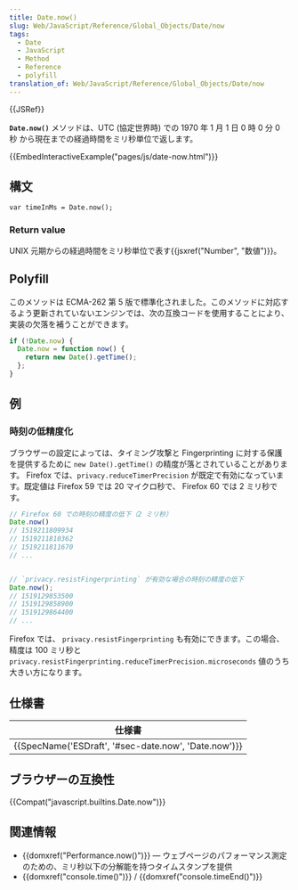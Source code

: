 ```yaml
---
title: Date.now()
slug: Web/JavaScript/Reference/Global_Objects/Date/now
tags:
  - Date
  - JavaScript
  - Method
  - Reference
  - polyfill
translation_of: Web/JavaScript/Reference/Global_Objects/Date/now
---
```

{{JSRef}}

**`Date.now()`** メソッドは、UTC (協定世界時) での 1970 年 1 月 1 日 0 時 0 分 0 秒 から現在までの経過時間をミリ秒単位で返します。

{{EmbedInteractiveExample("pages/js/date-now.html")}}

## 構文

```
var timeInMs = Date.now();
```

### Return value

UNIX 元期からの経過時間をミリ秒単位で表す{{jsxref("Number", "数値")}}。

## Polyfill

このメソッドは ECMA-262 第 5 版で標準化されました。このメソッドに対応するよう更新されていないエンジンでは、次の互換コードを使用することにより、実装の欠落を補うことができます。

```js
if (!Date.now) {
  Date.now = function now() {
    return new Date().getTime();
  };
}
```

## 例

### 時刻の低精度化

ブラウザーの設定によっては、タイミング攻撃と Fingerprinting に対する保護を提供するために `new Date().getTime()` の精度が落とされていることがあります。
Firefox では、`privacy.reduceTimerPrecision` が既定で有効になっています。既定値は Firefox 59 では 20 マイクロ秒で、 Firefox 60 では 2 ミリ秒です。

```js
// Firefox 60 での時刻の精度の低下（2 ミリ秒）
Date.now()
// 1519211809934
// 1519211810362
// 1519211811670
// ...


// `privacy.resistFingerprinting` が有効な場合の時刻の精度の低下
Date.now();
// 1519129853500
// 1519129858900
// 1519129864400
// ...
```

Firefox では、 `privacy.resistFingerprinting` も有効にできます。この場合、精度は 100 ミリ秒と `privacy.resistFingerprinting.reduceTimerPrecision.microseconds` 値のうち大きい方になります。

## 仕様書

| 仕様書                                                               |
| -------------------------------------------------------------------- |
| {{SpecName('ESDraft', '#sec-date.now', 'Date.now')}} |

## ブラウザーの互換性

{{Compat("javascript.builtins.Date.now")}}

## 関連情報

- {{domxref("Performance.now()")}} — ウェブページのパフォーマンス測定のための、ミリ秒以下の分解能を持つタイムスタンプを提供
- {{domxref("console.time()")}} / {{domxref("console.timeEnd()")}}

